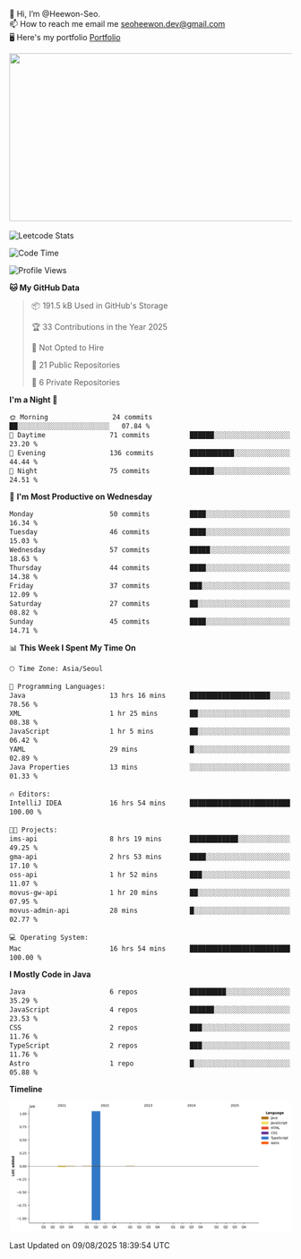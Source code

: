 👋 Hi, I’m @Heewon-Seo.  
📫 How to reach me email me seoheewon.dev@gmail.com   
🖥 Here's my portfolio [Portfolio](https://haileynotes.notion.site/HEEWON-SEO-f98fe97412ee4a6a94fd24fe6832f84c)

<a href="https://github.com/devxb/gitanimals">
<img
  src="https://render.gitanimals.org/farms/Heewon-Seo"
  width="600"
  height="300"
/>
</a>

![Leetcode Stats](https://leetcode.card.workers.dev/?username=Heewon-Seo)

 <!--START_SECTION:waka-->
![Code Time](http://img.shields.io/badge/Code%20Time-2%2C293%20hrs%2040%20mins-blue)

![Profile Views](http://img.shields.io/badge/Profile%20Views-0-blue)

**🐱 My GitHub Data** 

> 📦 191.5 kB Used in GitHub's Storage 
 > 
> 🏆 33 Contributions in the Year 2025
 > 
> 🚫 Not Opted to Hire
 > 
> 📜 21 Public Repositories 
 > 
> 🔑 6 Private Repositories 
 > 
**I'm a Night 🦉** 

```text
🌞 Morning                24 commits          ██░░░░░░░░░░░░░░░░░░░░░░░   07.84 % 
🌆 Daytime                71 commits          ██████░░░░░░░░░░░░░░░░░░░   23.20 % 
🌃 Evening                136 commits         ███████████░░░░░░░░░░░░░░   44.44 % 
🌙 Night                  75 commits          ██████░░░░░░░░░░░░░░░░░░░   24.51 % 
```
📅 **I'm Most Productive on Wednesday** 

```text
Monday                   50 commits          ████░░░░░░░░░░░░░░░░░░░░░   16.34 % 
Tuesday                  46 commits          ████░░░░░░░░░░░░░░░░░░░░░   15.03 % 
Wednesday                57 commits          █████░░░░░░░░░░░░░░░░░░░░   18.63 % 
Thursday                 44 commits          ████░░░░░░░░░░░░░░░░░░░░░   14.38 % 
Friday                   37 commits          ███░░░░░░░░░░░░░░░░░░░░░░   12.09 % 
Saturday                 27 commits          ██░░░░░░░░░░░░░░░░░░░░░░░   08.82 % 
Sunday                   45 commits          ████░░░░░░░░░░░░░░░░░░░░░   14.71 % 
```


📊 **This Week I Spent My Time On** 

```text
🕑︎ Time Zone: Asia/Seoul

💬 Programming Languages: 
Java                     13 hrs 16 mins      ████████████████████░░░░░   78.56 % 
XML                      1 hr 25 mins        ██░░░░░░░░░░░░░░░░░░░░░░░   08.38 % 
JavaScript               1 hr 5 mins         ██░░░░░░░░░░░░░░░░░░░░░░░   06.42 % 
YAML                     29 mins             █░░░░░░░░░░░░░░░░░░░░░░░░   02.89 % 
Java Properties          13 mins             ░░░░░░░░░░░░░░░░░░░░░░░░░   01.33 % 

🔥 Editors: 
IntelliJ IDEA            16 hrs 54 mins      █████████████████████████   100.00 % 

🐱‍💻 Projects: 
ims-api                  8 hrs 19 mins       ████████████░░░░░░░░░░░░░   49.25 % 
gma-api                  2 hrs 53 mins       ████░░░░░░░░░░░░░░░░░░░░░   17.10 % 
oss-api                  1 hr 52 mins        ███░░░░░░░░░░░░░░░░░░░░░░   11.07 % 
movus-gw-api             1 hr 20 mins        ██░░░░░░░░░░░░░░░░░░░░░░░   07.95 % 
movus-admin-api          28 mins             █░░░░░░░░░░░░░░░░░░░░░░░░   02.77 % 

💻 Operating System: 
Mac                      16 hrs 54 mins      █████████████████████████   100.00 % 
```

**I Mostly Code in Java** 

```text
Java                     6 repos             █████████░░░░░░░░░░░░░░░░   35.29 % 
JavaScript               4 repos             ██████░░░░░░░░░░░░░░░░░░░   23.53 % 
CSS                      2 repos             ███░░░░░░░░░░░░░░░░░░░░░░   11.76 % 
TypeScript               2 repos             ███░░░░░░░░░░░░░░░░░░░░░░   11.76 % 
Astro                    1 repo              █░░░░░░░░░░░░░░░░░░░░░░░░   05.88 % 
```



**Timeline**

![Lines of Code chart](https://raw.githubusercontent.com/Heewon-Seo/Heewon-Seo/main/assets/bar_graph.png)


 Last Updated on 09/08/2025 18:39:54 UTC
<!--END_SECTION:waka-->

